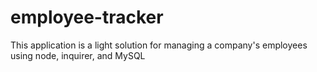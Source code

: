 # employee-tracker
This application is a light solution for managing a company's employees using node, inquirer, and MySQL
